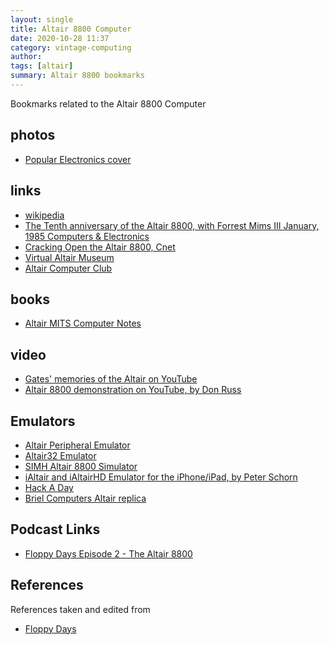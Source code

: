 ```yaml
---
layout: single 
title: Altair 8800 Computer 
date: 2020-10-28 11:37
category: vintage-computing 
author: 
tags: [altair]
summary: Altair 8800 bookmarks
---
```


Bookmarks related to the Altair 8800 Computer

## photos

- [Popular Electronics cover](https://ssl-static.libsyn.com/p/assets/f/1/0/1/f1014c0bdc30caf9/podcast2_art_small.jpg)

## links

- [wikipedia](http://en.wikipedia.org/wiki/Altair_8800)
- [The Tenth anniversary of the Altair 8800, with Forrest Mims III  January, 1985 Computers & Electronics](http://www.1000bit.it/support/manuali/altair/pe0185er.pdf)
- [Cracking Open the Altair 8800, Cnet](https://web.archive.org/web/20131217113239/http://news.cnet.com/2300-11386_3-6204753.html)
- [Virtual Altair Museum](http://www.virtualaltair.com/)
- [Altair Computer Club](https://groups.io/g/AltairComputerClub)

## books

- [Altair MITS Computer Notes](http://www.virtualaltair.com/virtualaltair.com/vac_comp_notes.asp)

## video

- [Gates' memories of the Altair on YouTube](http://www.youtube.com/watch?v=pqAg0GJLPGk)
- [Altair 8800 demonstration on YouTube, by Don Russ](http://www.youtube.com/watch?v=vAhp_LzvSWk)

## Emulators

- [Altair Peripheral Emulator](https://web.archive.org/web/20131217133331/http://home.comcast.net/~forbin376/)
- [Altair32 Emulator](http://www.classiccmp.org/altair32/)
- [SIMH Altair 8800 Simulator](https://schorn.ch/altair.html)
- [iAltair and iAltairHD Emulator for the iPhone/iPad, by Peter Schorn](http://www.schorn.ch/ialtair.html)
- [Hack A Day](http://hackaday.com/2010/04/26/altair-8800-pc-case-can-emulate-the-original-hardware/)
- [Briel Computers Altair replica](http://www.brielcomputers.com/)

## Podcast Links

- [Floppy Days Episode 2 - The Altair 8800](https://floppydays.libsyn.com/floppy-days-episode-2-the-altair-8800)

## References

References taken and edited from

- [Floppy Days](https://floppydays.libsyn.com/floppy-days-episode-2-the-altair-8800)
